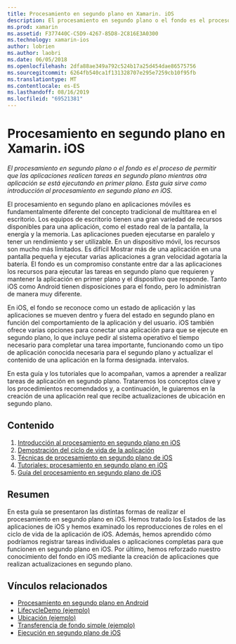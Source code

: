 ```yaml
---
title: Procesamiento en segundo plano en Xamarin. iOS
description: El procesamiento en segundo plano o el fondo es el proceso de permitir que las aplicaciones realicen tareas en segundo plano mientras otra aplicación se está ejecutando en primer plano. Esta guía sirve como introducción al procesamiento en segundo plano en iOS.
ms.prod: xamarin
ms.assetid: F377440C-C5D9-4267-85D8-2C816E3A0300
ms.technology: xamarin-ios
author: lobrien
ms.author: laobri
ms.date: 06/05/2018
ms.openlocfilehash: 2dfa88ae349a792c524b17a25d454dae86575756
ms.sourcegitcommit: 6264fb540ca1f131328707e295e7259cb10f95fb
ms.translationtype: MT
ms.contentlocale: es-ES
ms.lasthandoff: 08/16/2019
ms.locfileid: "69521381"
---
```

# <a name="backgrounding-in-xamarinios"></a>Procesamiento en segundo plano en Xamarin. iOS

_El procesamiento en segundo plano o el fondo es el proceso de permitir que las aplicaciones realicen tareas en segundo plano mientras otra aplicación se está ejecutando en primer plano. Esta guía sirve como introducción al procesamiento en segundo plano en iOS._

El procesamiento en segundo plano en aplicaciones móviles es fundamentalmente diferente del concepto tradicional de multitarea en el escritorio. Los equipos de escritorio tienen una gran variedad de recursos disponibles para una aplicación, como el estado real de la pantalla, la energía y la memoria. Las aplicaciones pueden ejecutarse en paralelo y tener un rendimiento y ser utilizable. En un dispositivo móvil, los recursos son mucho más limitados. Es difícil Mostrar más de una aplicación en una pantalla pequeña y ejecutar varias aplicaciones a gran velocidad agotaría la batería. El fondo es un compromiso constante entre dar a las aplicaciones los recursos para ejecutar las tareas en segundo plano que requieren y mantener la aplicación en primer plano y el dispositivo que responde. Tanto iOS como Android tienen disposiciones para el fondo, pero lo administran de manera muy diferente.

En iOS, el fondo se reconoce como un estado de aplicación y las aplicaciones se mueven dentro y fuera del estado en segundo plano en función del comportamiento de la aplicación y del usuario. iOS también ofrece varias opciones para conectar una aplicación para que se ejecute en segundo plano, lo que incluye pedir al sistema operativo el tiempo necesario para completar una tarea importante, funcionando como un tipo de aplicación conocida necesaria para el segundo plano y actualizar el contenido de una aplicación en la forma designada. intervalos.

En esta guía y los tutoriales que lo acompañan, vamos a aprender a realizar tareas de aplicación en segundo plano. Trataremos los conceptos clave y los procedimientos recomendados y, a continuación, le guiaremos en la creación de una aplicación real que recibe actualizaciones de ubicación en segundo plano.

## <a name="contents"></a>Contenido

1. [Introducción al procesamiento en segundo plano en iOS](~/ios/app-fundamentals/backgrounding/introduction-to-backgrounding-in-ios.md)
1. [Demostración del ciclo de vida de la aplicación](~/ios/app-fundamentals/backgrounding/application-lifecycle-demo.md)
1. [Técnicas de procesamiento en segundo plano de iOS](~/ios/app-fundamentals/backgrounding/ios-backgrounding-techniques/index.md)
1. [Tutoriales: procesamiento en segundo plano en iOS](~/ios/app-fundamentals/backgrounding/ios-backgrounding-walkthroughs/index.md)
1. [Guía del procesamiento en segundo plano de iOS](~/ios/app-fundamentals/backgrounding/ios-backgrounding-guidance.md)

## <a name="summary"></a>Resumen

En esta guía se presentaron las distintas formas de realizar el procesamiento en segundo plano en iOS. Hemos tratado los Estados de las aplicaciones de iOS y hemos examinado los reproducciones de roles en el ciclo de vida de la aplicación de iOS. Además, hemos aprendido cómo podríamos registrar tareas individuales o aplicaciones completas para que funcionen en segundo plano en iOS. Por último, hemos reforzado nuestro conocimiento del fondo en iOS mediante la creación de aplicaciones que realizan actualizaciones en segundo plano.



## <a name="related-links"></a>Vínculos relacionados

- [Procesamiento en segundo plano en Android](~/android/app-fundamentals/services/index.md)
- [LifecycleDemo (ejemplo)](https://docs.microsoft.com/samples/xamarin/ios-samples/lifecycledemo)
- [Ubicación (ejemplo)](https://docs.microsoft.com/samples/xamarin/ios-samples/location)
- [Transferencia de fondo simple (ejemplo)](https://docs.microsoft.com/samples/xamarin/ios-samples/simplebackgroundtransfer)
- [Ejecución en segundo plano de iOS](https://developer.apple.com/library/ios/documentation/iPhone/Conceptual/iPhoneOSProgrammingGuide/BackgroundExecution/BackgroundExecution.html)
